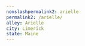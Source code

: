 ```yaml
---
﻿nonslashpermalink2: arielle
permalink2: /arielle/
alley: Arielle
city: Limerick
state: Maine
---
```

